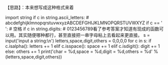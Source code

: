 【思路】：本来想写成这种格式来着

import string
if c in string.ascii_letters: # abcdefghijklmnopqrstuvwxyzABCDEFGHIJKLMNOPQRSTUVWXYZ
if c == ' ': # 空格
if c in string.digits: # 0123456789看了参考答案才知道有现成的函数可以用。其实随便哪种都行，甚至直接把一串字母粘上去看起来更直接。
s = input('input a string:\n')
letters,space,digit,others = 0,0,0,0
for c in s:
if c.isalpha():
letters += 1
elif c.isspace():
space += 1
elif c.isdigit():
digit += 1
else:
others += 1
print('char = %d,space = %d,digit = %d,others = %d' % (letters,space,digit,others))
